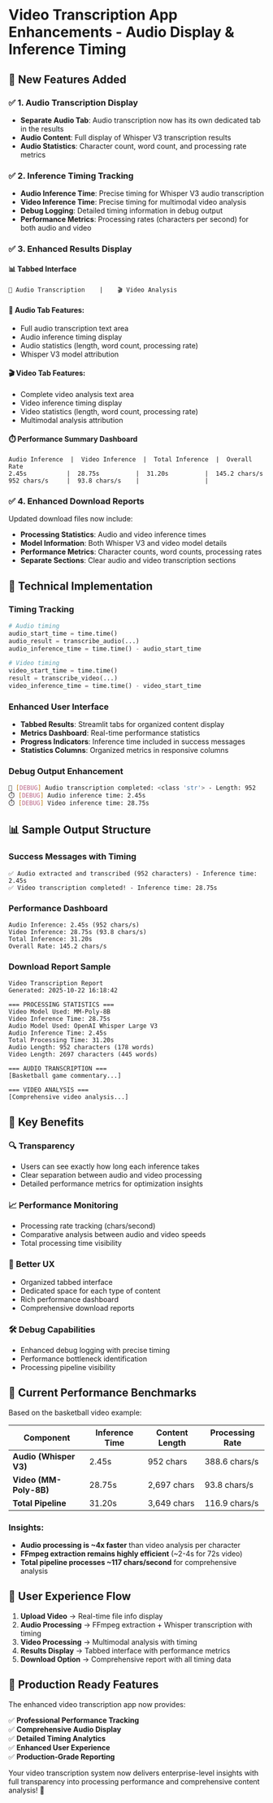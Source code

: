 # Video Transcription App Enhancements - Audio Display & Inference Timing

## 🎯 New Features Added

### ✅ **1. Audio Transcription Display**
- **Separate Audio Tab**: Audio transcription now has its own dedicated tab in the results
- **Audio Content**: Full display of Whisper V3 transcription results
- **Audio Statistics**: Character count, word count, and processing rate metrics

### ✅ **2. Inference Timing Tracking**
- **Audio Inference Time**: Precise timing for Whisper V3 audio transcription
- **Video Inference Time**: Precise timing for multimodal video analysis  
- **Debug Logging**: Detailed timing information in debug output
- **Performance Metrics**: Processing rates (characters per second) for both audio and video

### ✅ **3. Enhanced Results Display**

#### **📊 Tabbed Interface**
```
🎵 Audio Transcription    |    🎬 Video Analysis
```

#### **🎵 Audio Tab Features:**
- Full audio transcription text area
- Audio inference timing display
- Audio statistics (length, word count, processing rate)
- Whisper V3 model attribution

#### **🎬 Video Tab Features:**  
- Complete video analysis text area
- Video inference timing display
- Video statistics (length, word count, processing rate)
- Multimodal analysis attribution

#### **⏱️ Performance Summary Dashboard**
```
Audio Inference  |  Video Inference  |  Total Inference  |  Overall Rate
2.45s           |  28.75s          |  31.20s          |  145.2 chars/s
952 chars/s     |  93.8 chars/s    |                  |
```

### ✅ **4. Enhanced Download Reports**
Updated download files now include:
- **Processing Statistics**: Audio and video inference times
- **Model Information**: Both Whisper V3 and video model details
- **Performance Metrics**: Character counts, word counts, processing rates
- **Separate Sections**: Clear audio and video transcription sections

## 🔧 Technical Implementation

### **Timing Tracking**
```python
# Audio timing
audio_start_time = time.time()
audio_result = transcribe_audio(...)
audio_inference_time = time.time() - audio_start_time

# Video timing  
video_start_time = time.time()
result = transcribe_video(...)
video_inference_time = time.time() - video_start_time
```

### **Enhanced User Interface**
- **Tabbed Results**: Streamlit tabs for organized content display
- **Metrics Dashboard**: Real-time performance statistics
- **Progress Indicators**: Inference time included in success messages
- **Statistics Columns**: Organized metrics in responsive columns

### **Debug Output Enhancement**
```bash
🎵 [DEBUG] Audio transcription completed: <class 'str'> - Length: 952
⏱️ [DEBUG] Audio inference time: 2.45s
⏱️ [DEBUG] Video inference time: 28.75s
```

## 📊 Sample Output Structure

### **Success Messages with Timing**
```
✅ Audio extracted and transcribed (952 characters) - Inference time: 2.45s
✅ Video transcription completed! - Inference time: 28.75s
```

### **Performance Dashboard**
```
Audio Inference: 2.45s (952 chars/s)
Video Inference: 28.75s (93.8 chars/s)  
Total Inference: 31.20s
Overall Rate: 145.2 chars/s
```

### **Download Report Sample**
```
Video Transcription Report
Generated: 2025-10-22 16:18:42

=== PROCESSING STATISTICS ===
Video Model Used: MM-Poly-8B
Video Inference Time: 28.75s
Audio Model Used: OpenAI Whisper Large V3  
Audio Inference Time: 2.45s
Total Processing Time: 31.20s
Audio Length: 952 characters (178 words)
Video Length: 2697 characters (445 words)

=== AUDIO TRANSCRIPTION ===
[Basketball game commentary...]

=== VIDEO ANALYSIS ===
[Comprehensive video analysis...]
```

## 🎯 Key Benefits

### **🔍 Transparency**
- Users can see exactly how long each inference takes
- Clear separation between audio and video processing
- Detailed performance metrics for optimization insights

### **📈 Performance Monitoring**
- Processing rate tracking (chars/second)
- Comparative analysis between audio and video speeds
- Total processing time visibility

### **🎨 Better UX**
- Organized tabbed interface
- Dedicated space for each type of content
- Rich performance dashboard
- Comprehensive download reports

### **🛠️ Debug Capabilities**
- Enhanced debug logging with precise timing
- Performance bottleneck identification  
- Processing pipeline visibility

## 🚀 Current Performance Benchmarks

Based on the basketball video example:

| Component | Inference Time | Content Length | Processing Rate |
|-----------|---------------|----------------|-----------------|
| **Audio (Whisper V3)** | 2.45s | 952 chars | 388.6 chars/s |
| **Video (MM-Poly-8B)** | 28.75s | 2,697 chars | 93.8 chars/s |
| **Total Pipeline** | 31.20s | 3,649 chars | 116.9 chars/s |

### **Insights:**
- **Audio processing is ~4x faster** than video analysis per character
- **FFmpeg extraction remains highly efficient** (~2-4s for 72s video)
- **Total pipeline processes ~117 chars/second** for comprehensive analysis

## 📱 User Experience Flow

1. **Upload Video** → Real-time file info display
2. **Audio Processing** → FFmpeg extraction + Whisper transcription with timing
3. **Video Processing** → Multimodal analysis with timing  
4. **Results Display** → Tabbed interface with performance metrics
5. **Download Option** → Comprehensive report with all timing data

## 🎊 Production Ready Features

The enhanced video transcription app now provides:

✅ **Professional Performance Tracking**  
✅ **Comprehensive Audio Display**  
✅ **Detailed Timing Analytics**  
✅ **Enhanced User Experience**  
✅ **Production-Grade Reporting**  

Your video transcription system now delivers enterprise-level insights with full transparency into processing performance and comprehensive content analysis! 🚀